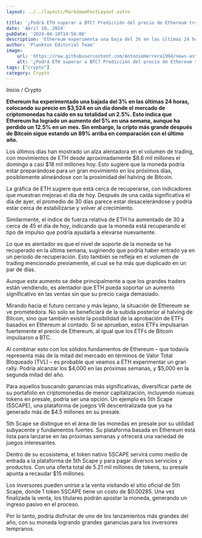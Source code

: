 ```yaml
---
layout: ../../layouts/MarkdownPostLayout.astro

title: '¿Podrá ETH superar a BTC? Predicción del precio de Ethereum tras alcanzar un volumen de trading diario de $18 mil millones'
date: 'Abril 10, 2024'
pubDate: '2024-04-10T14:56:00'
description: 'Ethereum experimenta una baja del 3% en las últimas 24 horas, colocando su precio en $3,524 en un día donde el mercado de criptomonedas cayó un 2.5%.'
author: 'Plankton Editorial Team'
image:
    url: 'https://raw.githubusercontent.com/AntonioHerrera1994/news-astro/master/src/assets/crypto/crypto66.webp'
    alt: '¿Podrá ETH superar a BTC? Predicción del precio de Ethereum tras alcanzar un volumen de trading diario de $18 mil millones'
tags: ["crypto"]
category: Crypto
---
```


<span><a href="/" style="text-decoration:none;color:#0F1416">Inicio</a> / <a href="/crypto" style="text-decoration:none;color:#0F1416">Crypto</a></span>


<p style="font-weight: bold;">Ethereum ha experimentado una bajada del 3% en las últimas 24 horas, colocando su precio en $3,524 en un día donde el mercado de criptomonedas ha caído en su totalidad un 2.5%. Esto indica que Ethereum ha logrado un aumento del 5% en una semana, aunque ha perdido un 12.5% en un mes. Sin embargo, la cripto más grande después de Bitcoin sigue estando un 89% arriba en comparación con el último año.</p>

Los últimos días han mostrado un alza alentadora en el volumen de trading, con movimientos de ETH desde aproximadamente $8.6 mil millones el domingo a casi $18 mil millones hoy. Esto sugiere que la moneda podría estar preparándose para un gran movimiento en los próximos días, posiblemente alineándose con la proximidad del halving de Bitcoin.

La gráfica de ETH sugiere que está cerca de recuperarse, con indicadores que muestran mejoras el día de hoy. Después de una caída significativa el día de ayer, el promedio de 30 días parece estar desacelerándose y podría estar cerca de estabilizarse y volver al crecimiento.

Similarmente, el índice de fuerza relativa de ETH ha aumentado de 30 a cerca de 45 el día de hoy, indicando que la moneda está recuperando el tipo de impulso que podría ayudarla a elevarse nuevamente.

Lo que es alentador es que el nivel de soporte de la moneda se ha recuperado en la última semana, sugiriendo que podría haber entrado ya en un periodo de recuperación. Esto también se refleja en el volumen de trading mencionado previamente, el cual se ha más que duplicado en un par de días.

Aunque este aumento se debe principalmente a que los grandes traders están vendiendo, es alentador que ETH pueda soportar un aumento significativo en las ventas sin que su precio caiga demasiado.

Mirando hacia el futuro cercano y más lejano, la situación de Ethereum se ve prometedora. No solo se beneficiará de la subida posterior al halving de Bitcoin, sino que también existe la posibilidad de la aprobación de ETFs basados en Ethereum al contado. Si se aprueban, estos ETFs impulsarían fuertemente el precio de Ethereum, al igual que los ETFs de Bitcoin impulsaron a BTC.

Al combinar esto con los sólidos fundamentos de Ethereum – que todavía representa más de la mitad del mercado en términos de Valor Total Bloqueado (TVL) – es probable que veamos a ETH experimentar un gran rally. Podría alcanzar los $4,000 en las próximas semanas, y $5,000 en la segunda mitad del año.

Para aquellos buscando ganancias más significativas, diversificar parte de su portafolio en criptomonedas de menor capitalización, incluyendo nuevas tokens en presale, podría ser una opción. Un ejemplo es 5th Scape (5SCAPE), una plataforma de juegos VR descentralizada que ya ha generado más de $4.5 millones en su presale.

5th Scape se distingue en el área de las monedas en presale por su utilidad subyacente y fundamentos fuertes. Su plataforma basada en Ethereum está lista para lanzarse en las próximas semanas y ofrecerá una variedad de juegos interesantes.

Dentro de su ecosistema, el token nativo 5SCAPE servirá como medio de entrada a la plataforma de 5th Scape y para pagar diversos servicios y productos. Con una oferta total de 5.21 mil millones de tokens, su presale apunta a recaudar $15 millones.

Los inversores pueden unirse a la venta visitando el sitio oficial de 5th Scape, donde 1 token 5SCAPE tiene un costo de $0.00285. Una vez finalizada la venta, los titulares podrán apostar la moneda, generando un ingreso pasivo en el proceso.

Por lo tanto, podría disfrutar de uno de los lanzamientos más grandes del año, con su moneda logrando grandes ganancias para los inversores tempranos.
